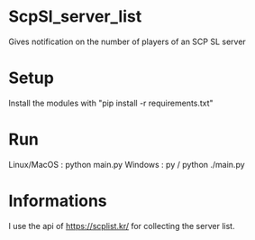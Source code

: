 # ScpSl_server_list
Gives notification on the number of players of an SCP SL server

# Setup
Install the modules with "pip install -r requirements.txt"

# Run
Linux/MacOS : python main.py
Windows : py / python ./main.py

# Informations
I use the api of https://scplist.kr/ for collecting the server list.
